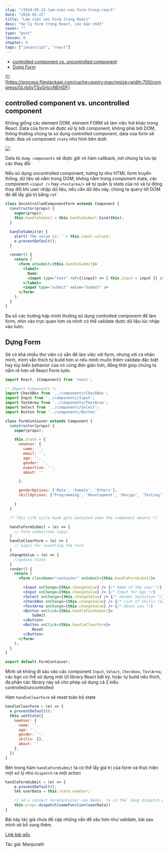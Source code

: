 ```yaml
---
slug: "/2018-05-22-lam-viec-voi-form-trong-react"
date: "2018-05-22"
title: "Làm việc với Form trong React"
desc: "Xử lý form trong React, căn bản nhất"
cover: ""
type: "post"
lesson: 0
chapter: 0
tags: ["javascript", "react"]
---
```


<!-- TOC -->

- [controlled component vs. uncontrolled component](#controlled-component-vs-uncontrolled-component)
- [Dựng Form](#dựng-form)

<!-- /TOC -->

![][https://process.filestackapi.com/cache=expiry:max/resize=width:700/compress/GLrbSyTSyGrIccNEhIDF]

## controlled component vs. uncontrolled component

Không giống các element DOM, element FORM sẽ làm việc hơi khác trong React. Data của form sẽ được xử lý bởi component, không phải bởi DOM, thông thường chúng ta sử dụng controlled component, data của form sẽ được đưa vô component `state` như hình bên dưới

![](https://process.filestackapi.com/cache=expiry:max/Qb7pi8kTzenybAUcijaB)

Data từ `dump components` sẽ được gởi vô hàm callback, nơi chúng ta lưu lại các thay đổi

Nếu sử dụng uncontrolled component, tương tự như HTML form truyền thống, dữ liệu sẽ nằm trong DOM, không nằm trong component state, các component `<input />` hay `<textarea/>` sẽ tự quản lý state của nó và tự động thay đổi khi user nhập dữ liệu, nếu cần dữ liệu này, chúng ta query tới DOM đó để lấy giá trị bằng `ref`

```jsx
class UncontrolledComponentForm extends Component {
  constructor(props) {
    super(props);
    this.handleSubmit = this.handleSubmit.bind(this);
  }

  handleSubmit(e) {
    alert('The value is: ' + this.input.value);
    e.preventDefault();
  }

  render() {
    return (
      <form onSubmit={this.handleSubmit}>
        <label>
          Name:
          <input type="text" ref={(input) => { this.input = input }} />
        </label>
        <input type="submit" value="Submit" />
      </form>
    );
  }
}
```

Đa số các trường hợp mình thường sử dụng controlled component để làm form, nhìn vào trực quan hơn và mình có thể validate được dữ liệu lúc nhập vào luôn.


## Dựng Form

Sẽ có khá nhiều thư viện có sẵn để làm việc với form, nhưng với cá nhân mình, mình vẫn thích tự build hơn vì nếu mình muốn thêm validate đặc biệt hay tùy biến behavior của nó cũng đơn giản hơn, đồng thời giúp chúng ta nắm rõ hơn về React Form luôn.

```jsx
import React, {Component} from 'react';  

/* Import Components */
import CheckBox from '../components/CheckBox';  
import Input from '../components/Input';  
import TextArea from '../components/TextArea';  
import Select from '../components/Select';
import Button from '../components/Button'

class FormContainer extends Component {  
  constructor(props) {
    super(props);

    this.state = {
      newUser: {
        name: '',
        email: '',
        age: '',
        gender: '',
        expertise: '',
        about: ''

      },

      genderOptions: ['Male', 'Female', 'Others'],
      skillOptions: ['Programming', 'Development', 'Design', 'Testing']

    }
  }

  /* This life cycle hook gets executed when the component mounts */

  handleFormSubmit = (e) => {
    // Form submission logic
  }
  handleClearForm = (e) => {
    // Logic for resetting the form
  }
  changeValue = (e) => {
    //update state
  }
  render() {
    return (
      <form className="container" onSubmit={this.handleFormSubmit}>

        <Input onChange={this.changeValue} /> {/* Name of the user */}
        <Input onChange={this.changeValue} /> {/* Input for Age */} 
        <Select onChange={this.changeValue} /> {/* Gender Selection */}
        <CheckBox onChange={this.changeValue} /> {/* List of Skills (eg. Programmer, developer) */}
        <TextArea onChange={this.changeValue} /> {/* About you */}
        <Button onClick={this.handleFormSubmit}>
            Submit
        </Button>
        <Button onClick={this.handleClearForm}>
            Reset
        </Button>
      </form>
    );
  }
}

export default FormContainer;
```

Mình sẽ không đi sâu vào các component `Input`, `Select`, `Checkbox`, `TextArea`, các bạn có thể sử dụng một UI library React bất kỳ, hoặc tự build nếu thích, đa phần các library này sẽ cho phép sử dụng cả 2 kiểu controlled/uncontrolled

Hàm `handleClearForm` sẽ reset toàn bộ state

```jsx
handleClearForm = (e) => {
  e.preventDefault();
  this.setState({ 
    newUser: {
      name: '',
      age: '',
      gender: '',
      skills: [],
      about: ''
    },
  })
}
```


Bên trong hàm `handleFormSubmit` ta có thể lấy giá trị của form và thực hiện một xử lý như `dispatch` ra một action

```jsx
handleFormSubmit = (e) => {
    e.preventDefault();
    let userData = this.state.newUser;

    // nếu connect FormContainer vào Redux, ta có thể dùng dispatch ở đây
    this.props.dispatch(someFunction(userData))
}   
```

Bài này tác giả chưa đề cập những vấn đề sâu hơn như validate, bài sau mình sẽ bổ sung thêm.


[Link bài gốc](https://www.codementor.io/blizzerand/building-forms-using-react-everything-you-need-to-know-iz3eyoq4y)

Tác giả: Manjunath
